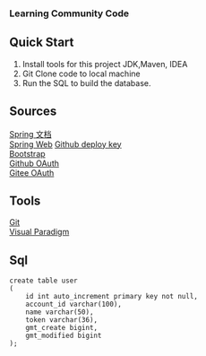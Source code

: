 ### Learning Community Code 

## Quick Start
1. Install tools for this project 
JDK,Maven, IDEA
2. Git Clone code to local machine  
3. Run the SQL to build the database.


##  Sources
[Spring 文档](https://spring.io/guides)    
[Spring Web](https://spring.io/guides/gs/serving-web-content/) 
[Github deploy key](https://developer.github.com/v3/guides/managing-deploy-keys/#deploy-keys)    
[Bootstrap](https://v3.bootcss.com/getting-started/)    
[Github OAuth](https://developer.github.com/apps/building-oauth-apps/creating-an-oauth-app/)    
[Gitee OAuth](https://gitee.com/api/v5/oauth_doc#/)

## Tools
[Git](https://git-scm.com/download)   
[Visual Paradigm](https://www.visual-paradigm.com)

## Sql
```$xslt
create table user
(
    id int auto_increment primary key not null,
    account_id varchar(100),
    name varchar(50),
    token varchar(36),
    gmt_create bigint,
    gmt_modified bigint
);
```    